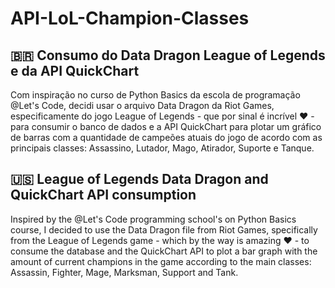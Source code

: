 # API-LoL-Champion-Classes

## 🇧🇷 Consumo do Data Dragon League of Legends e da API QuickChart
Com inspiração no curso de Python Basics da escola de programação @Let's Code, decidi usar o arquivo Data Dragon da Riot Games, especificamente do jogo League of Legends - que por sinal é incrível ❤ - para consumir o banco de dados e a API QuickChart para plotar um gráfico de barras com a quantidade de campeões atuais do jogo de acordo com as principais classes: Assassino, Lutador, Mago, Atirador, Suporte e Tanque.

## 🇺🇸 League of Legends Data Dragon and QuickChart API consumption
Inspired by the @Let's Code programming school's on Python Basics course, I decided to use the Data Dragon file from Riot Games, specifically from the League of Legends game - which by the way is amazing ❤ - to consume the database and the QuickChart API to plot a bar graph with the amount of current champions in the game according to the main classes: Assassin, Fighter, Mage, Marksman, Support and Tank.
